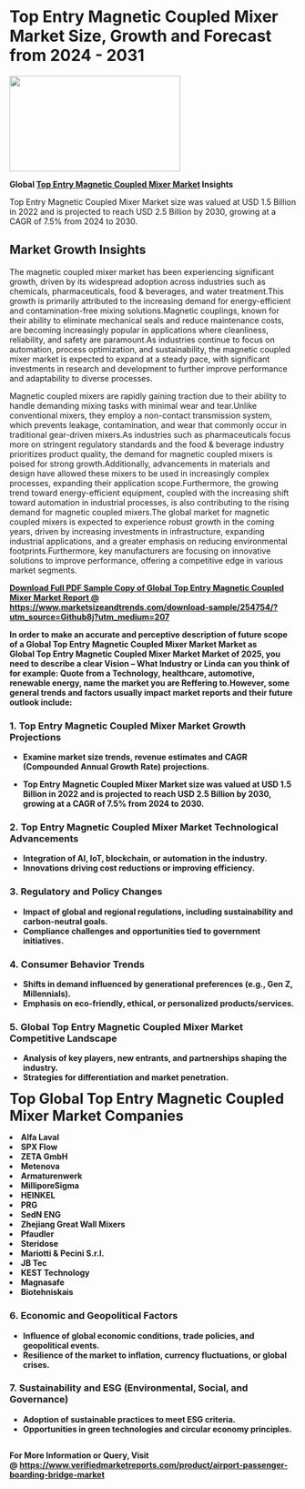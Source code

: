 <H1>Top Entry Magnetic Coupled Mixer Market Size, Growth and Forecast from 2024 - 2031</H1><img class="aligncenter size-medium wp-image-584254" src="https://thirdeyenews.in/wp-content/uploads/2024/09/Global-Market-Research-300x168.jpeg" alt="" width="300" height="168" /><p><strong>Global&nbsp;<a href="https://www.marketsizeandtrends.com/download-sample/254754/?utm_source=Github8j?utm_medium=207">Top Entry Magnetic Coupled Mixer Market</a> Insights</strong></p><p>Top Entry Magnetic Coupled Mixer Market size was valued at USD 1.5 Billion in 2022 and is projected to reach USD 2.5 Billion by 2030, growing at a CAGR of 7.5% from 2024 to 2030.</p><p><h2>Market Growth Insights</h2> <p>The magnetic coupled mixer market has been experiencing significant growth, driven by its widespread adoption across industries such as chemicals, pharmaceuticals, food & beverages, and water treatment.This growth is primarily attributed to the increasing demand for energy-efficient and contamination-free mixing solutions.Magnetic couplings, known for their ability to eliminate mechanical seals and reduce maintenance costs, are becoming increasingly popular in applications where cleanliness, reliability, and safety are paramount.As industries continue to focus on automation, process optimization, and sustainability, the magnetic coupled mixer market is expected to expand at a steady pace, with significant investments in research and development to further improve performance and adaptability to diverse processes.</p> <p><strong><a href="#"></a></strong></p> <p>Magnetic coupled mixers are rapidly gaining traction due to their ability to handle demanding mixing tasks with minimal wear and tear.Unlike conventional mixers, they employ a non-contact transmission system, which prevents leakage, contamination, and wear that commonly occur in traditional gear-driven mixers.As industries such as pharmaceuticals focus more on stringent regulatory standards and the food & beverage industry prioritizes product quality, the demand for magnetic coupled mixers is poised for strong growth.Additionally, advancements in materials and design have allowed these mixers to be used in increasingly complex processes, expanding their application scope.Furthermore, the growing trend toward energy-efficient equipment, coupled with the increasing shift toward automation in industrial processes, is also contributing to the rising demand for magnetic coupled mixers.The global market for magnetic coupled mixers is expected to experience robust growth in the coming years, driven by increasing investments in infrastructure, expanding industrial applications, and a greater emphasis on reducing environmental footprints.Furthermore, key manufacturers are focusing on innovative solutions to improve performance, offering a competitive edge in various market segments.<p><strong><a href="#"></p><p><span class=""><strong>Download Full PDF Sample Copy of Global Top Entry Magnetic Coupled Mixer Market Report</strong> @ <a href="https://www.marketsizeandtrends.com/download-sample/254754/?utm_source=Github8j?utm_medium=207" target="_blank">https://www.marketsizeandtrends.com/download-sample/254754/?utm_source=Github8j?utm_medium=207</a></span></p><p>In order to make an accurate and perceptive description of future scope of a Global&nbsp;Top Entry Magnetic Coupled Mixer Market Market as Global&nbsp;Top Entry Magnetic Coupled Mixer Market Market of 2025, you need to describe a clear Vision &ndash; What Industry or Linda can you think of for example: Quote from a Technology, healthcare, automotive, renewable energy, name the market you are Reffering to.However, some general trends and factors usually impact market reports and their future outlook include:</p><h3>1.&nbsp;<strong>Top Entry Magnetic Coupled Mixer Market Growth Projections</strong></h3><ul><li>Examine market size trends, revenue estimates and CAGR (Compounded Annual Growth Rate) projections.</li><li><p>Top Entry Magnetic Coupled Mixer Market size was valued at USD 1.5 Billion in 2022 and is projected to reach USD 2.5 Billion by 2030, growing at a CAGR of 7.5% from 2024 to 2030.</p></li></ul><h3>2.&nbsp;<strong>Top Entry Magnetic Coupled Mixer Market Technological Advancements</strong></h3><ul><li>Integration of AI, IoT, blockchain, or automation in the industry.</li><li>Innovations driving cost reductions or improving efficiency.</li></ul><h3>3.&nbsp;<strong>Regulatory and Policy Changes</strong></h3><ul><li>Impact of global and regional regulations, including sustainability and carbon-neutral goals.</li><li>Compliance challenges and opportunities tied to government initiatives.</li></ul><h3>4.&nbsp;<strong>Consumer Behavior Trends</strong></h3><ul><li>Shifts in demand influenced by generational preferences (e.g., Gen Z, Millennials).</li><li>Emphasis on eco-friendly, ethical, or personalized products/services.</li></ul><h3>5.&nbsp;<strong>Global Top Entry Magnetic Coupled Mixer Market Competitive Landscape</strong></h3><ul><li>Analysis of key players, new entrants, and partnerships shaping the industry.</li><li>Strategies for differentiation and market penetration.</li></ul><p data-pm-slice="1 1 []"><span style="color: inherit; font-family: inherit; font-size: 25px;">Top Global Top Entry Magnetic Coupled Mixer Market Companies</span></p><div class="" data-test-id=""><p><li>Alfa Laval</li><li> SPX Flow</li><li> ZETA GmbH</li><li> Metenova</li><li> Armaturenwerk</li><li> MilliporeSigma</li><li> HEINKEL</li><li> PRG</li><li> SedN ENG</li><li> Zhejiang Great Wall Mixers</li><li> Pfaudler</li><li> Steridose</li><li> Mariotti & Pecini S.r.l.</li><li> JB Tec</li><li> KEST Technology</li><li> Magnasafe</li><li> Biotehniskais</li></p></div><h3>6.&nbsp;<strong>Economic and Geopolitical Factors</strong></h3><ul><li>Influence of global economic conditions, trade policies, and geopolitical events.</li><li>Resilience of the market to inflation, currency fluctuations, or global crises.</li></ul><h3>7.&nbsp;<strong>Sustainability and ESG (Environmental, Social, and Governance)</strong></h3><ul><li>Adoption of sustainable practices to meet ESG criteria.</li><li>Opportunities in green technologies and circular economy principles.</li></ul><h2><strong style="font-size: 14px;">For More Information or Query, Visit @&nbsp;</strong><a style="background-color: #ffffff; font-size: 14px;" href="https://www.marketsizeandtrends.com/report/top-entry-magnetic-coupled-mixer-market/" target="_blank">https://www.verifiedmarketreports.com/product/airport-passenger-boarding-bridge-market</a></h2>